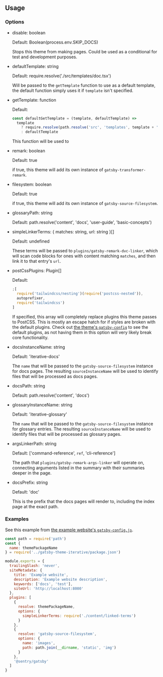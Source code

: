 ## Usage

### Options

- disable: boolean

  Default: Boolean(process.env.SKIP_DOCS)

  Stops this theme from making pages. Could be used as a conditional for test
  and development purposes.

- defaultTemplate: string

  Default: require.resolve('./src/templates/doc.tsx')

  Will be passed to the `getTemplate` function to use as a default template, the
  default function simply uses it if `template` isn't specified.

- getTemplate: function

  Default:

  ```ts
  const defaultGetTemplate = (template, defaultTemplate) =>
    template
      ? require.resolve(path.resolve('src', 'templates', template + '.tsx'))
      : defaultTemplate
  ```

  This function will be used to

- remark: boolean

  Default: true

  if true, this theme will add its own instance of `gatsby-transformer-remark`.

- filesystem: boolean

  Default: true

  if true, this theme will add its own instance of `gatsby-source-filesystem`.

- glossaryPath: string

  Default: path.resolve('content', 'docs', 'user-guide', 'basic-concepts')

- simpleLinkerTerms: { matches: string, url: string }[]

  Default: undefined

  These terms will be passed to `plugins/gatsby-remark-dvc-linker`, which will
  scan code blocks for ones with content matching `matches`, and then link it to
  that entry's `url`.

- postCssPlugins: Plugin[]

  Default:

  ```js
  ;[
    require('tailwindcss/nesting')(require('postcss-nested')),
    autoprefixer,
    require('tailwindcss')
  ]
  ```

  If specified, this array will completely replace plugins this theme passes to
  PostCSS. This is mostly an escape hatch for if styles are broken with the
  default plugins. Check out
  [the theme's `gatsby-config`](https://github.com/iterative/gatsby-theme-iterative/blob/main/packages/gatsby-theme-iterative/gatsby-config.js)
  to see the default plugins, as not having them in this option will very likely
  break core functionality.

- docsInstanceName: string

  Default: 'iterative-docs'

  The `name` that will be passed to the `gatsby-source-filesystem` instance for
  docs pages. The resulting `sourceInstanceName` will be used to identify files
  that will be processed as docs pages.

- docsPath: string

  Default: path.resolve('content', 'docs')

- glossaryInstanceName: string

  Default: 'iterative-glossary'

  The `name` that will be passed to the `gatsby-source-filesystem` instance for
  glossary entries. The resulting `sourceInstanceName` will be used to identify
  files that will be processed as glossary pages.

- argsLinkerPath: string

  Default: ['command-reference', `ref`, 'cli-reference']

  The path that `plugins/gatsby-remark-args-linker` will operate on, connecting
  arguments listed in the summary with their summaries deeper in the page.

- docsPrefix: string

  Default: 'doc'

  This is the prefix that the docs pages will render to, including the index
  page at the exact path.

### Examples

See this example from
[the example website's `gatsby-config.js`](https://github.com/iterative/gatsby-theme-iterative/blob/main/packages/example/gatsby-config.js).

```js
const path = require('path')
const {
  name: themePackageName
} = require('../gatsby-theme-iterative/package.json')

module.exports = {
  trailingSlash: 'never',
  siteMetadata: {
    title: 'Example website',
    description: 'Example website description',
    keywords: ['docs', 'test'],
    siteUrl: 'http://localhost:8000'
  },
  plugins: [
    {
      resolve: themePackageName,
      options: {
        simpleLinkerTerms: require('./content/linked-terms')
      }
    },
    {
      resolve: 'gatsby-source-filesystem',
      options: {
        name: 'images',
        path: path.join(__dirname, 'static', 'img')
      }
    },
    '@sentry/gatsby'
  ]
}
```
